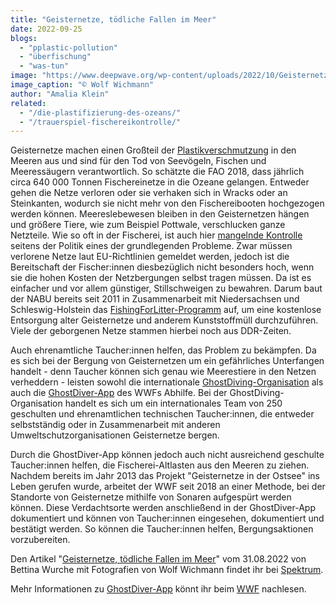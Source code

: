 ```yaml
---
title: "Geisternetze, tödliche Fallen im Meer"
date: 2022-09-25
blogs: 
  - "pplastic-pollution"
  - "überfischung"
  - "was-tun"
image: "https://www.deepwave.org/wp-content/uploads/2022/10/Geisternetz_Cormoran_Wolf_Wichmann.png"
image_caption: "© Wolf Wichmann"
author: "Amalia Klein"
related: 
  - "/die-plastifizierung-des-ozeans/"
  - "/trauerspiel-fischereikontrolle/"
---
```


Geisternetze machen einen Großteil der [Plastikverschmutzung](https://www.deepwave.org/die-plastifizierung-des-ozeans/) in den Meeren aus und sind für den Tod von Seevögeln, Fischen und Meeressäugern verantwortlich. So schätzte die FAO 2018, dass jährlich circa 640 000 Tonnen Fischereinetze in die Ozeane gelangen. Entweder gehen die Netze verloren oder sie verhaken sich in Wracks oder an Steinkanten, wodurch sie nicht mehr von den Fischereibooten hochgezogen werden können. Meereslebewesen bleiben in den Geisternetzen hängen und größere Tiere, wie zum Beispiel Pottwale, verschlucken ganze Netzteile. Wie so oft in der Fischerei, ist auch hier [mangelnde Kontrolle](https://www.deepwave.org/trauerspiel-fischereikontrolle/) seitens der Politik eines der grundlegenden Probleme. Zwar müssen verlorene Netze laut EU-Richtlinien gemeldet werden, jedoch ist die Bereitschaft der Fischer:innen diesbezüglich nicht besonders hoch, wenn sie die hohen Kosten der Netzbergungen selbst tragen müssen. Da ist es einfacher und vor allem günstiger, Stillschweigen zu bewahren. Darum baut der NABU bereits seit 2011 in Zusammenarbeit mit Niedersachsen und Schleswig-Holstein das [FishingForLitter-Programm](https://www.nabu.de/natur-und-landschaft/aktionen-und-projekte/meere-ohne-plastik/fishing-for-litter/index.html) auf, um eine kostenlose Entsorgung alter Geisternetze und anderem Kunststoffmüll durchzuführen. Viele der geborgenen Netze stammen hierbei noch aus DDR-Zeiten.

Auch ehrenamtliche Taucher:innen helfen, das Problem zu bekämpfen. Da es sich bei der Bergung von Geisternetzen um ein gefährliches Unterfangen handelt - denn Taucher können sich genau wie Meerestiere in den Netzen verheddern - leisten sowohl die internationale [GhostDiving-Organisation](https://www.ghostdiving.org/) als auch die [GhostDiver-App](https://www.wwf.de/themen-projekte/projektregionen/ostsee/geisternetze/ghostdiver-app) des WWFs Abhilfe. Bei der GhostDiving-Organisation handelt es sich um ein internationales Team von 250 geschulten und ehrenamtlichen technischen Taucher:innen, die entweder selbstständig oder in Zusammenarbeit mit anderen Umweltschutzorganisationen Geisternetze bergen.

Durch die GhostDiver-App können jedoch auch nicht ausreichend geschulte Taucher:innen helfen, die Fischerei-Altlasten aus den Meeren zu ziehen. Nachdem bereits im Jahr 2013 das Projekt "Geisternetze in der Ostsee" ins Leben gerufen wurde, arbeitet der WWF seit 2018 an einer Methode, bei der Standorte von Geisternetze mithilfe von Sonaren aufgespürt werden können. Diese Verdachtsorte werden anschließend in der GhostDiver-App dokumentiert und können von Taucher:innen eingesehen, dokumentiert und bestätigt werden. So können die Taucher:innen helfen, Bergungsaktionen vorzubereiten.

Den Artikel "[Geisternetze, tödliche Fallen im Meer](https://www.spektrum.de/news/fischerei-geisternetze-als-toedliche-falle-fuer-meeresbewohner/2052879)" vom 31.08.2022 von Bettina Wurche mit Fotografien von Wolf Wichmann findet ihr bei [Spektrum](https://www.spektrum.de/).

Mehr Informationen zu [GhostDiver-App](https://www.wwf.de/themen-projekte/projektregionen/ostsee/geisternetze/ghostdiver-app) könnt ihr beim [WWF](https://www.wwf.de/) nachlesen.

